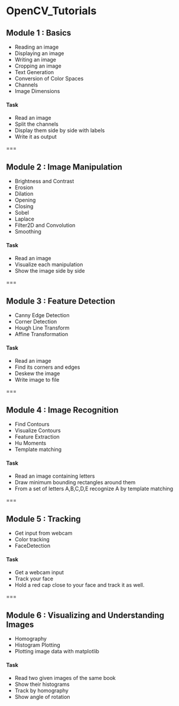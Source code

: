 # OpenCV_Tutorials

## Module 1 : Basics
* Reading an image
* Displaying an image
* Writing an image
* Cropping an image
* Text Generation
* Conversion of Color Spaces
* Channels
* Image Dimensions

#### Task
* Read an image
* Split the channels 
* Display them side by side with labels
* Write it as output

===

## Module 2 : Image Manipulation
* Brightness and Contrast
* Erosion
* Dilation
* Opening
* Closing
* Sobel
* Laplace
* Filter2D and Convolution
* Smoothing

#### Task
* Read an image
* Visualize each manipulation
* Show the image side by side

===

## Module 3 : Feature Detection
* Canny Edge Detection
* Corner Detection
* Hough Line Transform
* Affine Transformation

#### Task
* Read an image
* Find its corners and edges
* Deskew the image 
* Write image to file

===

## Module 4 : Image Recognition
* Find Contours
* Visualize Contours
* Feature Extraction
* Hu Moments
* Template matching

#### Task
* Read an image containing letters
* Draw minimum bounding rectangles around them
* From a set of letters A,B,C,D,E recognize A by template matching

===

## Module 5 : Tracking
* Get input from webcam
* Color tracking
* FaceDetection

#### Task 
* Get a webcam input
* Track your face
* Hold a red cap close to your face and track it as well.

===

## Module 6 : Visualizing and Understanding Images
* Homography
* Histogram Plotting
* Plotting image data with matplotlib

#### Task
* Read two given images of the same book
* Show their histograms
* Track by homography
* Show angle of rotation